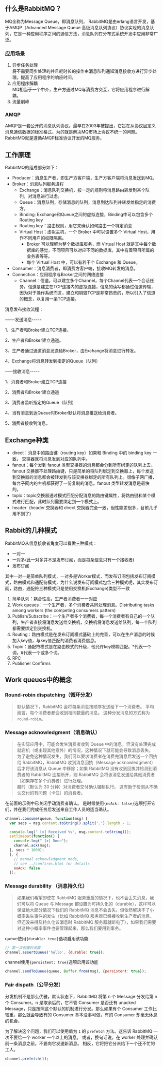 ## 什么是RabbitMQ？
MQ全称为Message Queue，即消息队列， RabbitMQ是由erlang语言开发，基于AMQP（Advanced Message Queue 高级消息队列协议）协议实现的消息队列，它是一种应用程序之间的通信方法，消息队列在分布式系统开发中应用非常广泛。

### 应用场景
1. 异步任务处理    
   将不需要同步处理的并且耗时长的操作由消息队列通知消息接收方进行异步处理。提高了应用程序的响应时间。
2. 应用程序解耦    
   MQ相当于一个中介，生产方通过MQ与消费方交互，它将应用程序进行解耦。
3. 流量削峰

### AMQP
AMQP是一套公开的消息队列协议，最早在2003年被提出，它旨在从协议层定义消息通信数据的标准格式，为的就是解决MQ市场上协议不统一的问题。RabbitMQ就是遵循AMQP标准协议开发的MQ服务。


## 工作原理
RabbitMQ的组成部分如下：
- Producer：消息生产者，即生产方客户端，生产方客户端将消息发送到MQ。
- Broker：消息队列服务进程
  - Exchange：消息队列交换机，按一定的规则将消息路由转发到某个队列，对消息进行过虑。
  - Queue：消息队列，存储消息的队列，消息到达队列并转发给指定的消费方。
  - Binding: Exchange和Queue之间的虚拟连接，Binding中可以包含多个Routing key
  - Routing key：路由规则，用它来确认如何路由一个特定消息
  - Virtual Host：虚拟主机，一个 Broker 中可以设置多个 Virtual Host，用作不同用户的权限隔离。
    - Broker 可以理解为整个数据库服务，而 Virtual Host 就是其中每个数据库的感觉，不同项目可以对应不同的数据库，其中有着项目所属的业务表等等。
    - 每个 Virtual Host 中，可以有若干个 Exchange 和 Queue。
- Consumer：消息消费者，即消费方客户端，接收MQ转发的消息。
- Connection：应用程序与Broker之间的网络连接
  - Channel：信道，可以建立多个Channel，每个Channel代表一个会话任务。信道是建立在TCP连接内的虚拟连接，信息的读写都通过信道传输，因为对于操作系统而言，建立和销毁TCP是非常昂贵的，所以引入了信道的概念，以复用一条TCP连接。



消息发布接收流程：

-----发送消息-----

1、生产者和Broker建立TCP连接。

2、生产者和Broker建立通道。

3、生产者通过通道消息发送给Broker，由Exchange将消息进行转发。

4、Exchange将消息转发到指定的Queue（队列）


----接收消息-----

1、消费者和Broker建立TCP连接

2、消费者和Broker建立通道

3、消费者监听指定的Queue（队列）

4、当有消息到达Queue时Broker默认将消息推送给消费者。

5、消费者接收到消息。

## Exchange种类
- direct：消息中的路由键（routing key）如果和 Binding 中的 binding key 一致， 交换器就将消息发到对应的队列中。
- fanout：每个发到 fanout 类型交换器的消息都会分到所有绑定的队列上去。fanout 交换器不处理路由键，只是简单的将队列绑定到交换器上，每个发送到交换器的消息都会被转发到与该交换器绑定的所有队列上。很像子网广播，每台子网内的主机都获得了一份复制的消息。fanout 类型转发消息是最快的。
- topic：topic交换器通过模式匹配分配消息的路由键属性，将路由键和某个模式进行匹配，此时队列需要绑定到一个模式上。
- header（header 交换器和 direct 交换器完全一致，但性能差很多，目前几乎用不到了）

## Rabbit的几种模式
RabbitMQ从信息接收者角度可以看做三种模式：
- 一对一
- 一对多(此一对多并不是发布订阅，而是每条信息只有一个接收者)
- 发布订阅  

其中一对一是简单队列模式，一对多是Worker模式，而发布订阅包括发布订阅模式，路由模式和通配符模式，为什么说发布订阅模式包含三种模式呢，其实发布订阅，路由，通配符三种模式只是使用交换机(Exchange)类型不一致

1. 简单队列：耦合性高，生产者消费者一一对应
2. Work queues：一个生产者，多个消费者共同处理消息。Distributing tasks among workers (the competing consumers pattern)
3. Publish/Subscribe：一个生产者多个消费者，每一个消费者有自己的一个队列，生产者直接将消息发送给交换机，交换机将消息发送给队列，每一个队列都需要绑定到交换机。
4. Routing：路由模式是在发布订阅模式基础上的完善，可以在生产消息的时候加入key值，与key值匹配的消费者消费信息。
5. Topic：通配符模式是在路由模式的升级，他允许key模糊匹配。*代表一个词，#代表一个或多个词。
6. RPC
7. Publisher Confirms



## Work queues中的概念
### Round-robin dispatching（循环分发）
> 默认情况下，RabbitMQ 会将每条消息按顺序发送给下一个消费者。 平均而言，每个消费者都会收到相同数量的消息。 这种分发消息的方式称为`round-robin`。 

### Message acknowledgment（消息确认）
> 在实际应用中，可能会发生消费者收到 Queue 中的消息，但没有处理完成就宕机（或出现其他意外）的情况，这种情况下就可能会导致消息丢失。  
> 为了避免这种情况发生，我们可以要求消费者在消费完消息后发送一个回执给 RabbitMQ，RabbitMQ 收到消息回执（Message acknowledgment）后才将该消息从 Queue 中移除；如果 RabbitMQ 没有收到回执并检测到消费者的 RabbitMQ 连接断开，则 RabbitMQ 会将该消息发送给其他消费者（如果存在多个消费者）进行处理。  
> 超时（默认为 30 分钟）对消费者交付确认强制执行。 这有助于检测从不确认交付的有问题（卡住）的消费者。

在前面的示例中已关闭手动消费者确认。 是时候使用`{noAck: false}`选项打开它们，并在我们完成任务后发送来自工作人员的适当确认。
```javascript
channel.consume(queue, function(msg) {
  var secs = msg.content.toString().split('.').length - 1;

  console.log(" [x] Received %s", msg.content.toString());
  setTimeout(function() {
    console.log(" [x] Done");
    channel.ack(msg);
  }, secs * 1000);
  }, {
    // manual acknowledgment mode,
    // see ../confirms.html for details
    noAck: false
  });
```

### Message durability （消息持久化）
> 如果我们希望即使在 RabbitMQ 服务重启的情况下，也不会丢失消息，我们可以将 Queue 与 Message 都设置为可持久化的（durable），这样可以保证绝大部分情况下我们的 RabbitMQ 消息不会丢失。但依然解决不了小概率丢失事件的发生（比如 RabbitMQ 服务器已经接收到生产者的消息，但还没来得及持久化该消息时 RabbitMQ 服务器就断电了），如果我们需要对这种小概率事件也要管理起来，那么我们要用到事务。

queue使用`{durable: true}`选项启用该功能
```javascript
// 第一次创建时设置
channel.assertQueue('hello', {durable: true});
```

channel使用`{persistent: true}`选项启用该功能
```javascript
channel.sendToQueue(queue, Buffer.from(msg), {persistent: true});
```


### Fair dispath（公平分发）
分发机制不是那么优雅，默认状态下，RabbitMQ 将第 n 个 Message 分发给第 n 个 Consumer。n 是取余后的，它不管 Consumer 是否还有 unacked Message，只是按照这个默认的机制进行分发。那么如果有个 Consumer 工作比较重，那么就会导致有的 Consumer 基本没事可做，有的 Consumer 却毫无休息的机会。

为了解决这个问题，我们可以使用值为 `1` 的 `prefetch` 方法。这告诉 RabbitMQ 一次不要给一个 worker 一个以上的消息。 或者，换句话说，在 worker 处理并确认前一条消息之前，不要向它发送新消息。 相反，它将把它分派给下一个还不忙的工人。
```javascript
channel.prefetch(1);
```